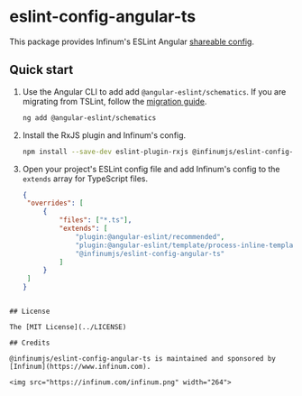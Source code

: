 # eslint-config-angular-ts

This package provides Infinum's ESLint Angular [shareable config](https://eslint.org/docs/developer-guide/shareable-configs.html).

## Quick start

1. Use the Angular CLI to add add `@angular-eslint/schematics`. If you are migrating from TSLint, follow the [migration guide](https://github.com/angular-eslint/angular-eslint#migrating-an-angular-cli-project-from-codelyzer-and-tslint).

   ```sh
   ng add @angular-eslint/schematics
   ```

2. Install the RxJS plugin and Infinum's config.

   ```sh
   npm install --save-dev eslint-plugin-rxjs @infinumjs/eslint-config-angular-ts
   ```

3. Open your project's ESLint config file and add Infinum's config to the `extends` array for TypeScript files.

   ```json
   {
   	"overrides": [
   		{
   			"files": ["*.ts"],
   			"extends": [
   				"plugin:@angular-eslint/recommended",
   				"plugin:@angular-eslint/template/process-inline-templates",
   				"@infinumjs/eslint-config-angular-ts"
   			]
   		}
   	]
   }
   ```

```

## License

The [MIT License](../LICENSE)

## Credits

@infinumjs/eslint-config-angular-ts is maintained and sponsored by
[Infinum](https://www.infinum.com).

<img src="https://infinum.com/infinum.png" width="264">
```
